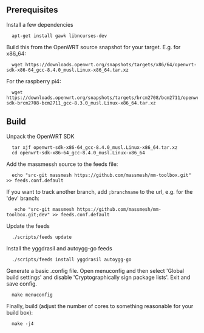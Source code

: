 
## Prerequisites

Install a few dependencies

```
  apt-get install gawk libncurses-dev
```

Build this from the OpenWRT source snapshot for your target. E.g. for x86_64:

```
  wget https://downloads.openwrt.org/snapshots/targets/x86/64/openwrt-sdk-x86-64_gcc-8.4.0_musl.Linux-x86_64.tar.xz
```

For the raspberry pi4:

```
  wget https://downloads.openwrt.org/snapshots/targets/brcm2708/bcm2711/openwrt-sdk-brcm2708-bcm2711_gcc-8.3.0_musl.Linux-x86_64.tar.xz
```

## Build

Unpack the OpenWRT SDK

```
  tar xjf openwrt-sdk-x86-64_gcc-8.4.0_musl.Linux-x86_64.tar.xz
  cd openwrt-sdk-x86-64_gcc-8.4.0_musl.Linux-x86_64
```

Add the massmessh source to the feeds file:

```
  echo "src-git massmesh https://github.com/massmesh/mm-toolbox.git" >> feeds.conf.default
```

If you want to track another branch, add `;branchname` to the url, e.g. for the 'dev' branch:

```
   echo "src-git massmesh https://github.com/massmesh/mm-toolbox.git;dev" >> feeds.conf.default
```

Update the feeds

```
  ./scripts/feeds update
```

Install the yggdrasil and autoygg-go feeds

```
  ./scripts/feeds install yggdrasil autoygg-go
```

Generate a basic .config file. Open menuconfig and then select 'Global build settings' and disable 'Cryptographically sign package lists'. Exit and save config.

```
  make menuconfig
```

Finally, build (adjust the number of cores to something reasonable for your build box):

```
  make -j4
```
